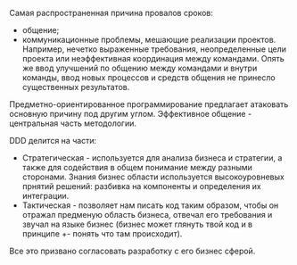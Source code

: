 Самая распространенная причина провалов сроков: 
- общение; 
- коммуникационные проблемы, мешающие реализации проектов.
Например, нечетко выраженные требования, неопределенные цели проекта или неэффективная координация между командами. Опять же ввод улучшений по общению между командами и внутри команды, ввод новых процессов и средств общения не принесло существенных результатов.

Предметно-ориентированное программирование предлагает атаковать основную причину под другим углом. Эффективное общение - центральная часть методологии.

DDD делится на части:
- Стратегическая - используется для анализа бизнеса и стратегии, а также для содействия в общем понимание между разными сторонами. Знания бизнес области используется высокоуровневых прнятий решений: разбивка на компоненты и определения их интеграции.
- Тактическая - позволяет нам писать код таким образом, чтобы он отражал предменую область бизнеса, отвечал его требования и звучал на языке бизнес (бизнес может глянуть твой код и в принципе +- понять что там происходит).

Все это призвано согласовать разработку с его бизнес сферой.